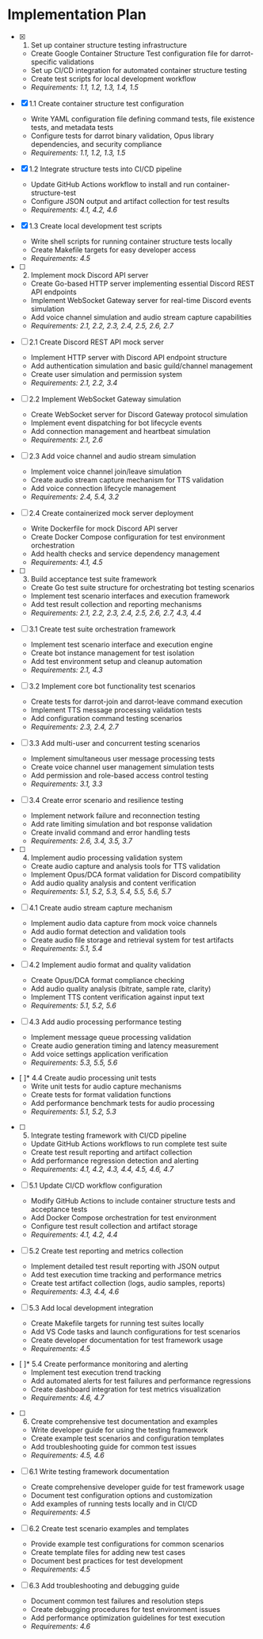 # Implementation Plan

- [x] 1. Set up container structure testing infrastructure





  - Create Google Container Structure Test configuration file for darrot-specific validations
  - Set up CI/CD integration for automated container structure testing
  - Create test scripts for local development workflow
  - _Requirements: 1.1, 1.2, 1.3, 1.4, 1.5_

- [x] 1.1 Create container structure test configuration


  - Write YAML configuration file defining command tests, file existence tests, and metadata tests
  - Configure tests for darrot binary validation, Opus library dependencies, and security compliance
  - _Requirements: 1.1, 1.2, 1.3, 1.5_

- [x] 1.2 Integrate structure tests into CI/CD pipeline


  - Update GitHub Actions workflow to install and run container-structure-test
  - Configure JSON output and artifact collection for test results
  - _Requirements: 4.1, 4.2, 4.6_

- [x] 1.3 Create local development test scripts


  - Write shell scripts for running container structure tests locally
  - Create Makefile targets for easy developer access
  - _Requirements: 4.5_

- [ ] 2. Implement mock Discord API server
  - Create Go-based HTTP server implementing essential Discord REST API endpoints
  - Implement WebSocket Gateway server for real-time Discord events simulation
  - Add voice channel simulation and audio stream capture capabilities
  - _Requirements: 2.1, 2.2, 2.3, 2.4, 2.5, 2.6, 2.7_

- [ ] 2.1 Create Discord REST API mock server
  - Implement HTTP server with Discord API endpoint structure
  - Add authentication simulation and basic guild/channel management
  - Create user simulation and permission system
  - _Requirements: 2.1, 2.2, 3.4_

- [ ] 2.2 Implement WebSocket Gateway simulation
  - Create WebSocket server for Discord Gateway protocol simulation
  - Implement event dispatching for bot lifecycle events
  - Add connection management and heartbeat simulation
  - _Requirements: 2.1, 2.6_

- [ ] 2.3 Add voice channel and audio stream simulation
  - Implement voice channel join/leave simulation
  - Create audio stream capture mechanism for TTS validation
  - Add voice connection lifecycle management
  - _Requirements: 2.4, 5.4, 3.2_

- [ ] 2.4 Create containerized mock server deployment
  - Write Dockerfile for mock Discord API server
  - Create Docker Compose configuration for test environment orchestration
  - Add health checks and service dependency management
  - _Requirements: 4.1, 4.5_

- [ ] 3. Build acceptance test suite framework
  - Create Go test suite structure for orchestrating bot testing scenarios
  - Implement test scenario interfaces and execution framework
  - Add test result collection and reporting mechanisms
  - _Requirements: 2.1, 2.2, 2.3, 2.4, 2.5, 2.6, 2.7, 4.3, 4.4_

- [ ] 3.1 Create test suite orchestration framework
  - Implement test scenario interface and execution engine
  - Create bot instance management for test isolation
  - Add test environment setup and cleanup automation
  - _Requirements: 2.1, 4.3_

- [ ] 3.2 Implement core bot functionality test scenarios
  - Create tests for darrot-join and darrot-leave command execution
  - Implement TTS message processing validation tests
  - Add configuration command testing scenarios
  - _Requirements: 2.3, 2.4, 2.7_

- [ ] 3.3 Add multi-user and concurrent testing scenarios
  - Implement simultaneous user message processing tests
  - Create voice channel user management simulation tests
  - Add permission and role-based access control testing
  - _Requirements: 3.1, 3.3_

- [ ] 3.4 Create error scenario and resilience testing
  - Implement network failure and reconnection testing
  - Add rate limiting simulation and bot response validation
  - Create invalid command and error handling tests
  - _Requirements: 2.6, 3.4, 3.5, 3.7_

- [ ] 4. Implement audio processing validation system
  - Create audio capture and analysis tools for TTS validation
  - Implement Opus/DCA format validation for Discord compatibility
  - Add audio quality analysis and content verification
  - _Requirements: 5.1, 5.2, 5.3, 5.4, 5.5, 5.6, 5.7_

- [ ] 4.1 Create audio stream capture mechanism
  - Implement audio data capture from mock voice channels
  - Add audio format detection and validation tools
  - Create audio file storage and retrieval system for test artifacts
  - _Requirements: 5.1, 5.4_

- [ ] 4.2 Implement audio format and quality validation
  - Create Opus/DCA format compliance checking
  - Add audio quality analysis (bitrate, sample rate, clarity)
  - Implement TTS content verification against input text
  - _Requirements: 5.1, 5.2, 5.6_

- [ ] 4.3 Add audio processing performance testing
  - Implement message queue processing validation
  - Create audio generation timing and latency measurement
  - Add voice settings application verification
  - _Requirements: 5.3, 5.5, 5.6_

- [ ]* 4.4 Create audio processing unit tests
  - Write unit tests for audio capture mechanisms
  - Create tests for format validation functions
  - Add performance benchmark tests for audio processing
  - _Requirements: 5.1, 5.2, 5.3_

- [ ] 5. Integrate testing framework with CI/CD pipeline
  - Update GitHub Actions workflows to run complete test suite
  - Create test result reporting and artifact collection
  - Add performance regression detection and alerting
  - _Requirements: 4.1, 4.2, 4.3, 4.4, 4.5, 4.6, 4.7_

- [ ] 5.1 Update CI/CD workflow configuration
  - Modify GitHub Actions to include container structure tests and acceptance tests
  - Add Docker Compose orchestration for test environment
  - Configure test result collection and artifact storage
  - _Requirements: 4.1, 4.2, 4.4_

- [ ] 5.2 Create test reporting and metrics collection
  - Implement detailed test result reporting with JSON output
  - Add test execution time tracking and performance metrics
  - Create test artifact collection (logs, audio samples, reports)
  - _Requirements: 4.3, 4.4, 4.6_

- [ ] 5.3 Add local development integration
  - Create Makefile targets for running test suites locally
  - Add VS Code tasks and launch configurations for test scenarios
  - Create developer documentation for test framework usage
  - _Requirements: 4.5_

- [ ]* 5.4 Create performance monitoring and alerting
  - Implement test execution trend tracking
  - Add automated alerts for test failures and performance regressions
  - Create dashboard integration for test metrics visualization
  - _Requirements: 4.6, 4.7_

- [ ] 6. Create comprehensive test documentation and examples
  - Write developer guide for using the testing framework
  - Create example test scenarios and configuration templates
  - Add troubleshooting guide for common test issues
  - _Requirements: 4.5, 4.6_

- [ ] 6.1 Write testing framework documentation
  - Create comprehensive developer guide for test framework usage
  - Document test configuration options and customization
  - Add examples of running tests locally and in CI/CD
  - _Requirements: 4.5_

- [ ] 6.2 Create test scenario examples and templates
  - Provide example test configurations for common scenarios
  - Create template files for adding new test cases
  - Document best practices for test development
  - _Requirements: 4.5_

- [ ] 6.3 Add troubleshooting and debugging guide
  - Document common test failures and resolution steps
  - Create debugging procedures for test environment issues
  - Add performance optimization guidelines for test execution
  - _Requirements: 4.6_